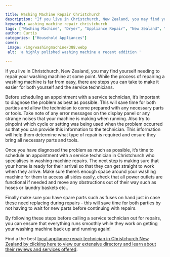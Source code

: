 ```yaml
---

title: Washing Machine Repair Christchurch
description: "If you live in Christchurch, New Zealand, you may find yourself needing to repair your washing machine at some point. While the pr...read now to learn more"
keywords: washing machine repair christchurch
tags: ["Washing Machine", "Dryer", "Appliance Repair", "New Zealand", "Laundry Appliances", "Appliance Guide"]
author: Curtis
categories: ["Household Appliances"]
cover: 
 image: /img/washingmachine/388.webp
 alt: 'a highly polished washing machine a recent addition '

---
```


If you live in Christchurch, New Zealand, you may find yourself needing to repair your washing machine at some point. While the process of repairing a washing machine is far from easy, there are steps you can take to make it easier for both yourself and the service technicians.

Before scheduling an appointment with a service technician, it’s important to diagnose the problem as best as possible. This will save time for both parties and allow the technician to come prepared with any necessary parts or tools. Take note of any error messages on the display panel or any strange noises that your machine is making when running. Also try to pinpoint which cycle or setting was being used when the problem occurred so that you can provide this information to the technician. This information will help them determine what type of repair is required and ensure they bring all necessary parts and tools.

Once you have diagnosed the problem as much as possible, it’s time to schedule an appointment with a service technician in Christchurch who specialises in washing machine repairs. The next step is making sure that your home is ready for their arrival so that they can get straight to work when they arrive. Make sure there’s enough space around your washing machine for them to access all sides easily, check that all power outlets are functional if needed and move any obstructions out of their way such as hoses or laundry baskets etc.. 

Finally make sure you have spare parts such as fuses on hand just in case these need replacing during repairs - this will save time for both parties by not having to wait for new parts before continuing with repairs. 

By following these steps before calling a service technician out for repairs, you can ensure that everything runs smoothly while they work on getting your washing machine back up and running again!

Find a the best <a href="/pages/appliance-repair-technicians/new-zealand/christchurch/">local appliance repair technician in Christchurch New Zealand by clicking here to view our extensive directory and learn about their reviews and services offered</a>.
